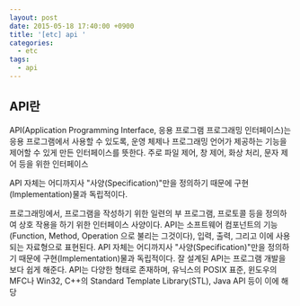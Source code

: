 ```yaml
---
layout: post
date: 2015-05-18 17:40:00 +0900
title: '[etc] api '
categories:
  - etc
tags:
  - api
---
```


## API란

API(Application Programming Interface, 응용 프로그램 프로그래밍 인터페이스)는 응용 프로그램에서 사용할 수 있도록, 운영 체제나 프로그래밍 언어가 제공하는 기능을 제어할 수 있게 만든 인터페이스를 뜻한다. 주로 파일 제어, 창 제어, 화상 처리, 문자 제어 등을 위한 인터페이스  

API 자체는 어디까지사 "사양(Specification)"만을 정의하기 때문에 구현(Implementation)물과 독립적이다.  

프로그래밍에서, 프로그램을 작성하기 위한 일련의 부 프로그램, 프로토콜 등을 정의하여 상호 작용을 하기 위한 인터페이스 사양이다. API는 소프트웨어 컴포넌트의 기능(Function, Method, Operation 으로 불리는 그것이다), 입력, 출력, 그리고 이에 사용되는 자료형으로 표현된다. API 자체는 어디까지사 "사양(Specification)"만을 정의하기 때문에 구현(Implementation)물과 독립적이다. 잘 설계된 API는 프로그램 개발을 보다 쉽게 해준다. API는 다양한 형태로 존재하며, 유닉스의 POSIX 표준, 윈도우의 MFC나 Win32, C++의 Standard Template Library(STL), Java API 등이 이에 해당  
